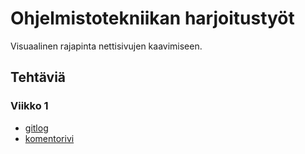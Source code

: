 # Ohjelmistotekniikan harjoitustyöt
Visuaalinen rajapinta nettisivujen kaavimiseen.
## Tehtäviä
### Viikko 1
* [gitlog](laskarit/viikko1/gitlog.txt)
* [komentorivi](laskarit/viikko1/komentorivi.txt)
